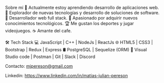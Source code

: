 Sobre mí
🔭 Actualmente estoy aprendiendo desarrollo de aplicaciones web.
🤔 Explorador de nuevas tecnologías y desarrollo de soluciones de software.
💼 Desarrollador web full stack.
🔎 Apasionado por adquirir nuevos conocimientos tecnológicos.
🏆 Me gustan los deportes y jugar videojuegos.
☕ Amante del cafe.

🛠 Tech Stack
💻   JavaScript | C++ | NodeJs | ReactJs
🌐   HTML5 | CSS3 | Bootstrap | Redux | Express
🛢   PostgreSQL | Sequelize (ORM)
🔧   Visual Studio code | Postman | Git | Slack | Discord

Contacto:
mjpereson@gmail.com

Linkedin:
https://www.linkedin.com/in/matias-julian-pereson
